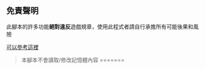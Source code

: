 ## 免責聲明 

此腳本的許多功能**絕對違反**遊戲規章，使用此程式者請自行承擔所有可能後果和風險

 [可以參考這裡](https://www.ptt.cc/bbs/PathofExile/M.1536799446.A.BB1.html)

> 本腳本不會讀取/修改記憶體內容
=======
